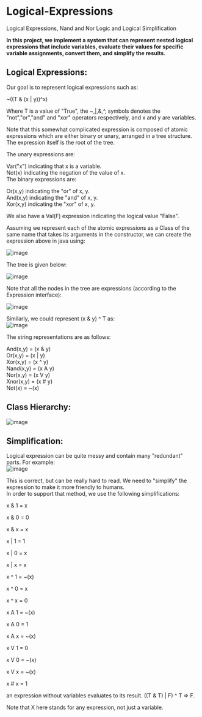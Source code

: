 # Logical-Expressions
Logical Expressions, Nand and Nor Logic and Logical Simplification  

**In this project, we implement a system that can represent nested logical expressions that include variables, evaluate their values for specific variable assignments, convert them, and simplify the results.**  

## Logical Expressions:  
Our goal is to represent logical expressions such as:  

~((T & (x | y))^x)  

Where T is a value of "True", the ~,|,&,^, symbols denotes the "not","or","and" and "xor" operators respectively, and x and y are variables.  

Note that this somewhat complicated expression is composed of atomic expressions which are either binary or unary, arranged in a tree structure. The expression itself is the root of the tree.  

The unary expressions are:  

Var("x") indicating that x is a variable.  
Not(x) indicating the negation of the value of x.  
The binary expressions are:  

Or(x,y) indicating the "or" of x, y.  
And(x,y) indicating the "and" of x, y.  
Xor(x,y) indicating the "xor" of x, y.  

We also have a Val(F) expression indicating the logical value "False".  

Assuming we represent each of the atomic expressions as a Class of the same name that takes its arguments in the constructor, we can create the expression above in java using:  

![image](https://user-images.githubusercontent.com/83518959/193431728-57ffe935-4234-473d-9a83-890a93bcdc45.png)  

The tree is given below:  

![image](https://user-images.githubusercontent.com/83518959/193431738-fe390a72-aeb3-4fbd-9e9e-91c0f016ec65.png)  

Note that all the nodes in the tree are expressions (according to the Expression interface):  

![image](https://user-images.githubusercontent.com/83518959/193431752-f23764f1-44ef-4c7f-bafd-0239724f51f1.png)  
  
Similarly, we could represent (x & y) ^ T as:  
![image](https://user-images.githubusercontent.com/83518959/193431787-de38309e-cb6c-4c48-bcd7-fa24176f2f94.png)  

The string representations are as follows:  

And(x,y) = (x & y)  
Or(x,y) = (x | y)  
Xor(x,y) = (x ^ y)  
Nand(x,y) = (x A y)  
Nor(x,y) = (x V y)  
Xnor(x,y) = (x # y)  
Not(x) = ~(x)  

## Class Hierarchy:  
![image](https://user-images.githubusercontent.com/83518959/193432356-69f5772d-9b24-411e-98f0-f04de5bd0e3a.png)  

## Simplification:  

Logical expression can be quite messy and contain many "redundant" parts. For example:  
![image](https://user-images.githubusercontent.com/83518959/193432438-bdca9de0-2376-405c-ba68-1ea1ef119c16.png)  

This is correct, but can be really hard to read. We need to "simplify" the expression to make it more friendly to humans.  
In order to support that method, we use the following simplifications:  

x & 1 = x  

x & 0 = 0  

x & x = x  

x | 1 = 1  

x | 0 = x  

x | x = x  

x ^ 1 = ~(x)  

x ^ 0 = x  

x ^ x = 0  

x A 1 = ~(x)  

x A 0 = 1  

x A x = ~(x)  

x V 1 = 0  

x V 0 = ~(x)  

x V x = ~(x)  

x # x = 1  

an expression without variables evaluates to its result. ((T & T) | F) ^ T => F.  

Note that X here stands for any expression, not just a variable.  









